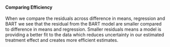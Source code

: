 #### Comparing Efficiency

When we compare the residuals across difference in means, regression and BART we see that the residual from the BART model are smaller compared to difference in means and regression. Smaller residuals means a model is providing a better fit to the data which reduces uncertainty in our estimated treatment effect and creates more efficient estimates. 

